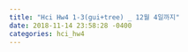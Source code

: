 ```yaml
---
title: "Hci Hw4 1-3(gui+tree) _ 12월 4일까지"
date: 2018-11-14 23:58:28 -0400
categories: hci_hw4
---
```

